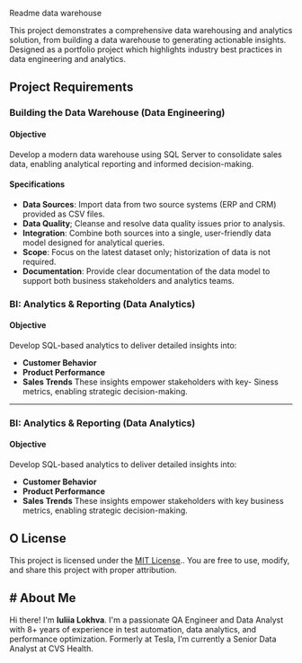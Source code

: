 Readme data warehouse

This project demonstrates a comprehensive data warehousing and analytics solution, from building a data warehouse to generating actionable insights. Designed as a portfolio project which highlights industry best practices in data engineering and analytics.

## Project Requirements
### Building the Data Warehouse (Data Engineering)

#### Objective
Develop a modern data warehouse using SQL Server to consolidate sales data, enabling analytical reporting and informed decision-making.

#### Specifications
-   **Data Sources**: Import data from two source systems (ERP and CRM) provided as CSV files.
-   **Data Quality**; Cleanse and resolve data quality issues prior to analysis.
-   **Integration**: Combine both sources into a single, user-friendly data model designed for analytical queries.
-   **Scope**: Focus on the latest dataset only; historization of data is not required.
-   **Documentation**: Provide clear documentation of the data model to support both business stakeholders and analytics teams.

### BI: Analytics & Reporting (Data Analytics)
#### Objective
Develop SQL-based analytics to deliver detailed insights into:
-   **Customer Behavior**
-   **Product Performance**
-   **Sales Trends**
These insights empower stakeholders with key-
Siness metrics, enabling strategic decision-making.


- --
### BI: Analytics & Reporting (Data Analytics)
#### Objective
Develop SQL-based analytics to deliver detailed insights into:
- ﻿﻿**Customer Behavior**
- ﻿﻿**Product Performance**
- ﻿﻿**Sales Trends**
These insights empower stakeholders with key business metrics, enabling strategic decision-making.
## O License
This project is licensed under the [MIT License](LICENSE).. You are free to use, modify, and share this project with proper attribution.
## # About Me
Hi there! I'm **Iuliia Lokhva**. I'm a passionate QA Engineer and Data Analyst with 8+ years of experience in test automation, data analytics, and performance optimization. Formerly at Tesla, I’m currently a Senior Data Analyst at CVS Health.

